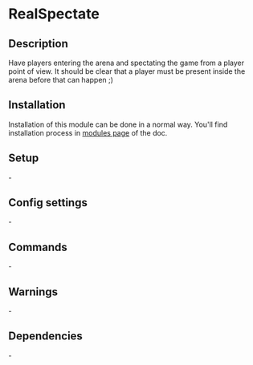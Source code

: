 # RealSpectate

## Description

Have players entering the arena and spectating the game from a player point of view. It should be clear that a player must be present inside the arena before that can happen ;)

## Installation

Installation of this module can be done in a normal way. You'll find installation process in [modules page](../modules.md#installing-modules) of the doc.

## Setup

\-

## Config settings

\-

## Commands


\-

## Warnings

\-

## Dependencies

\-

